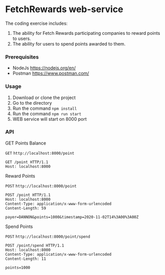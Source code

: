 # FetchRewards web-service

The coding exercise includes: 
1. The ability for Fetch Rewards participating companies to reward points to users.
2. The ability for users to spend points awarded to them.

### Prerequisites
-   NodeJs https://nodejs.org/en/ 
-   Postman https://www.postman.com/

### Usage

1. Download or clone the project
2. Go to the directory
3. Run the command `npm install`
4. Run the command `npm run start`
5. WEB service will start on 8000 port

### API

GET Points Balance

`GET` `http://localhost:8000/point`

```
GET /point HTTP/1.1
Host: localhost:8000
```

Reward Points

`POST` `http://localhost:8000/point`

```
POST /point HTTP/1.1
Host: localhost:8000
Content-Type: application/x-www-form-urlencoded
Content-Length: 59

payer=DANNON&points=1000&timestamp=2020-11-02T14%3A00%3A00Z
```
Spend Points

`POST` `http://localhost:8000/point/spend`

```
POST /point/spend HTTP/1.1
Host: localhost:8000
Content-Type: application/x-www-form-urlencoded
Content-Length: 11

points=1000
```



